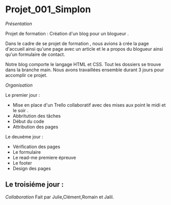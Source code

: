 # Projet_001_Simplon

*Présentation*

Projet de formation : Création d'un blog pour un blogueur . 

Dans le cadre de se projet de formation , nous avions à crée la page d'accueil ainsi qu'une page avec un article et le a propos du blogueur ainsi qu'un formulaire de contact. 

Notre blog comporte le langage HTML et CSS. 
Tout les dossiers se trouve dans la branche main.
Nous avons travaillées ensemble durant 3 jours pour accomplir ce projet.

*Organisation*

Le premier jour : 

- Mise en place d'un Trello collaboratif avec des mises aux point le midi et le soir . 
- Abbritution des tâches 
- Début du code 
- Attribution des pages

Le deuxéme jour : 

- Vérification des pages 
- Le formulaire 
- Le read-me premiere épreuve 
- Le footer
- Design des pages

Le troisiéme jour : 
-



*Collaboration*
Fait par Julie,Clément,Romain et Jalil. 
